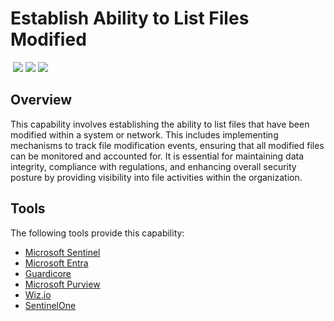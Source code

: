 # Establish Ability to List Files Modified
&nbsp;![](https://img.shields.io/badge/ID-C1302-blue)&nbsp;![](https://img.shields.io/badge/Phase-Preparation_%28P0001%29-blue)&nbsp;![](https://img.shields.io/badge/Category-File-blue)
## Overview
This capability involves establishing the ability to list files that have been modified within a system or network. This includes implementing mechanisms to track file modification events, ensuring that all modified files can be monitored and accounted for. It is essential for maintaining data integrity, compliance with regulations, and enhancing overall security posture by providing visibility into file activities within the organization.

## Tools
The following tools provide this capability:

- [Microsoft Sentinel](../tool/ms-sentinel/C1302.md)
- [Microsoft Entra](../tool/ms-entra/C1302.md)
- [Guardicore](../tool/guardicore/C1302.md)
- [Microsoft Purview](../tool/ms-purview/C1302.md)
- [Wiz.io](../tool/wiz/C1302.md)
- [SentinelOne](../tool/sentinelone/C1302.md)